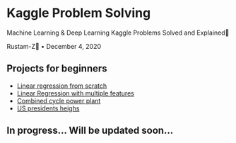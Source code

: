 # Kaggle Problem Solving
Machine Learning & Deep Learning Kaggle Problems Solved and Explained🎯

Rustam-Z🚀 • December 4, 2020

## Projects for beginners
- [Linear regression from scratch](linear-regression-from-scratch)
- [Linear Regression with multiple features](linear-regression-multiple-features)
- [Combined cycle power plant](power-plant)
- [US presidents heighs](US-presidents-heights)

## In progress... Will be updated soon...
